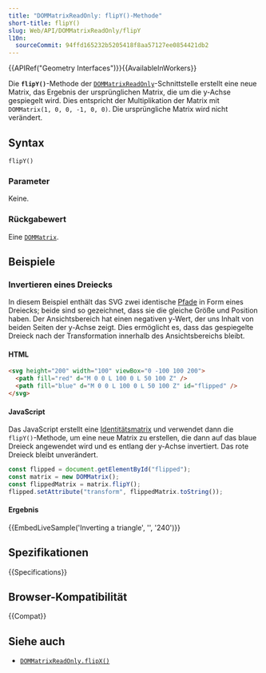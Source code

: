 ```yaml
---
title: "DOMMatrixReadOnly: flipY()-Methode"
short-title: flipY()
slug: Web/API/DOMMatrixReadOnly/flipY
l10n:
  sourceCommit: 94ffd165232b5205418f8aa57127ee0854421db2
---
```


{{APIRef("Geometry Interfaces")}}{{AvailableInWorkers}}

Die **`flipY()`**-Methode der [`DOMMatrixReadOnly`](/de/docs/Web/API/DOMMatrixReadOnly)-Schnittstelle erstellt eine neue Matrix, das Ergebnis der ursprünglichen Matrix, die um die y-Achse gespiegelt wird. Dies entspricht der Multiplikation der Matrix mit `DOMMatrix(1, 0, 0, -1, 0, 0)`. Die ursprüngliche Matrix wird nicht verändert.

## Syntax

```js-nolint
flipY()
```

### Parameter

Keine.

### Rückgabewert

Eine [`DOMMatrix`](/de/docs/Web/API/DOMMatrix).

## Beispiele

### Invertieren eines Dreiecks

In diesem Beispiel enthält das SVG zwei identische [Pfade](/de/docs/Web/SVG/Reference/Attribute/d) in Form eines Dreiecks; beide sind so gezeichnet, dass sie die gleiche Größe und Position haben. Der Ansichtsbereich hat einen negativen y-Wert, der uns Inhalt von beiden Seiten der y-Achse zeigt. Dies ermöglicht es, dass das gespiegelte Dreieck nach der Transformation innerhalb des Ansichtsbereichs bleibt.

#### HTML

```html
<svg height="200" width="100" viewBox="0 -100 100 200">
  <path fill="red" d="M 0 0 L 100 0 L 50 100 Z" />
  <path fill="blue" d="M 0 0 L 100 0 L 50 100 Z" id="flipped" />
</svg>
```

#### JavaScript

Das JavaScript erstellt eine [Identitätsmatrix](/de/docs/Web/API/DOMMatrixReadOnly/isIdentity) und verwendet dann die `flipY()`-Methode, um eine neue Matrix zu erstellen, die dann auf das blaue Dreieck angewendet wird und es entlang der y-Achse invertiert. Das rote Dreieck bleibt unverändert.

```js
const flipped = document.getElementById("flipped");
const matrix = new DOMMatrix();
const flippedMatrix = matrix.flipY();
flipped.setAttribute("transform", flippedMatrix.toString());
```

#### Ergebnis

{{EmbedLiveSample('Inverting a triangle', '', '240')}}

## Spezifikationen

{{Specifications}}

## Browser-Kompatibilität

{{Compat}}

## Siehe auch

- [`DOMMatrixReadOnly.flipX()`](/de/docs/Web/API/DOMMatrixReadOnly/flipX)

